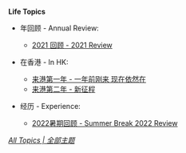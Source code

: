 **Life Topics**

* 年回顾 - Annual Review:

  * [2021 回顾 - 2021 Review](https://ultrafish.cn/2021/12/31/2021-review/)  

* 在香港 - In HK:

  * [来港第一年 - 一年前刚来 现在依然在](https://ultrafish.cn/2020/08/31/one-year/)  
  * [来港第二年 - 新征程](https://ultrafish.cn/2021/07/04/second-year/)

* 经历 - Experience:

  * [2022暑期回顾 - Summer Break 2022 Review](https://ultrafish.cn/2022/07/18/summer-break-2022/)


[*All Topics | 全部主题*](https://ultrafish.cn/topics/#/)